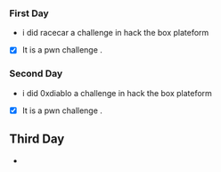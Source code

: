 ### First Day
- i did racecar a challenge in hack the box plateform
* [x] It is a pwn challenge .

### Second Day
- i did 0xdiablo a challenge in hack the box plateform
* [x] It is a pwn challenge .

## Third Day
-
